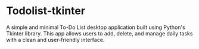 # Todolist-tkinter
A simple and minimal To-Do List desktop application built using Python's Tkinter library. This app allows users to add, delete, and manage daily tasks with a clean and user-friendly interface.
